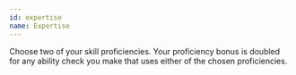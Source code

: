 ```yaml
---
id: expertise
name: Expertise
---
```

Choose two of your skill proficiencies. Your proficiency bonus is doubled for any ability check you make that uses either 
of the chosen proficiencies.